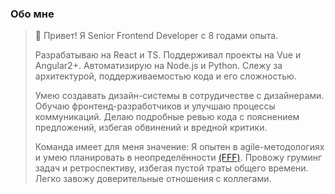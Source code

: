 ### Обо мне

> 👋 Привет! Я Senior Frontend Developer с 8 годами опыта.
>
> Разрабатываю на React и TS. Поддерживал проекты на Vue и Angular2+. Автоматизирую на Node.js и Python. Слежу за архитектурой, поддерживаемостью кода и его сложностью.
>
> Умею создавать дизайн-системы в сотрудичестве с дизайнерами. Обучаю фронтенд-разработчиков и улучшаю процессы коммуникаций. Делаю подробные ревью кода с пояснением предложений, избегая обвинений и вредной критики.
> 
> Команда имеет для меня значение: Я опытен в agile-методологиях и умею планировать в неопределённости [(FFF)](https://fff.works/). Провожу груминг задач и ретроспективу, избегая пустой траты общего времени. Легко завожу доверительные отношения с коллегами.
